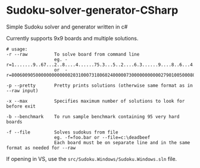 # Sudoku-solver-generator-CSharp

Simple Sudoku solver and generator written in c#

Currently supports 9x9 boards and multiple solutions.


```
# usage:
-r --raw          To solve board from command line
                  eg. -r=1.......9..67...2..8....4......75.3...5..2....6.3......9....8..6...4...1..25...6.
                  or  -r=800600905000000000000020310007318060240000073000000000002790100500080036003000000

-p --pretty       Pretty prints solutions (otherwise same format as in --raw input)

-x --max          Specifies maximum number of solutions to look for before exit

-b --benchmark    To run sample benchmark containing 95 very hard boards

-f --file         Solves sudokus from file
                  eg. -f=foo.bar or --file=c:\deadbeef
                  Each board must be on separate line and in the same format as needed for --raw
```


If opening in VS, use the `src/Sudoku.Windows/Sudoku.Windows.sln` file.